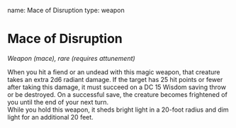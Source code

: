 name: Mace of Disruption
type: weapon

# Mace of Disruption 
_Weapon (mace), rare (requires attunement)_ 

When you hit a fiend or an undead with this magic weapon, that creature takes an extra 2d6 radiant damage. If the target has 25 hit points or fewer after taking this damage, it must succeed on a DC 15 Wisdom saving throw or be destroyed. On a successful save, the creature becomes frightened of you until the end of your next turn.    
While you hold this weapon, it sheds bright light in a 20-foot radius and dim light for an additional 20 feet. 